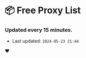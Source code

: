 # :package: Free Proxy List
### Updated every 15 minutes.

- Last updated: `2024-05-23 21:44`

:heart:
